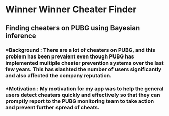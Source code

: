 # Winner Winner Cheater Finder

## Finding cheaters on PUBG using Bayesian inference

### *Background : There are a lot of cheaters on PUBG, and this problem has been prevalent even though PUBG has implemented multiple cheater prevention systems over the last few years. This has slashted the number of users significantly and also affected the company reputation.

### *Motivation : My motivation for my app was to help the general users detect cheaters quickly and effectively so that they can promptly report to the PUBG monitoring team to take action and prevent further spread of cheats.



